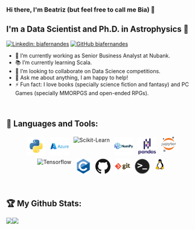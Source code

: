 ### Hi there, I'm Beatriz (but feel free to call me Bia) 👋

## I'm a Data Scientist and Ph.D. in Astrophysics :star2:

[![Linkedin: biafernandes](https://img.shields.io/badge/-biafernandes-blue?style=flat-square&logo=Linkedin&logoColor=white&link=https://www.linkedin.com/in/bia-fernandes/)](https://www.linkedin.com/in/bia-fernandes/)
[![GitHub biafernandes](https://img.shields.io/github/followers/biafernandes?label=follow&style=social)](https://github.com/bia-fernandes)


- 💼 I’m currently working as Senior Business Analyst at Nubank.
- :books: I’m currently learning Scala.
- :raising_hand: I’m looking to collaborate on Data Science competitions.
- 💬 Ask me about anything, I am happy to help!
- ⚡ Fun fact: I love books (specially science fiction and fantasy) and PC Games (specially MMORPGS and open-ended RPGs).

<br />


## 🧰 Languages and Tools:

<p align="center">
<img src="https://raw.githubusercontent.com/github/explore/80688e429a7d4ef2fca1e82350fe8e3517d3494d/topics/python/python.png" alt="Python" height="50" style="vertical-align:top; margin:4px">
<img src="https://github.com/devicons/devicon/blob/master/icons/azure/azure-original-wordmark.svg" alt="Azure" height="50" style="vertical-align:top; margin:4px">  
<img src="https://github.com/rahuldkjain/github-profile-readme-generator/blob/master/src/images/icons/AIML/scikit.svg" alt="Scikit-Learn" height="40" style="vertical-align:top; margin:4px">
<img src="https://github.com/devicons/devicon/blob/master/icons/numpy/numpy-original-wordmark.svg" alt="Numpy" height="50" style="vertical-align:top; margin:4px">
<img src="https://github.com/devicons/devicon/blob/master/icons/pandas/pandas-original-wordmark.svg" alt=Pandas" height="50" style="vertical-align:top; margin:4px">
<img src="https://raw.githubusercontent.com/devicons/devicon/2ae2a900d2f041da66e950e4d48052658d850630/icons/jupyter/jupyter-original-wordmark.svg" alt="Jupyter" height="40" style="vertical-align:top; margin:4px">
<img src="https://github.com/rahuldkjain/github-profile-readme-generator/blob/master/src/images/icons/AIML/tensorflow.svg" alt="Tensorflow" height="30" style="vertical-align:top; margin:4px">  
<img src="https://raw.githubusercontent.com/devicons/devicon/2ae2a900d2f041da66e950e4d48052658d850630/icons/c/c-original.svg" alt="C" height="40" style="vertical-align:top; margin:4px">  
<img src="https://raw.githubusercontent.com/github/explore/78df643247d429f6cc873026c0622819ad797942/topics/github/github.png" alt="Github" height="40" style="vertical-align:top; margin:4px">
<img src="https://raw.githubusercontent.com/github/explore/80688e429a7d4ef2fca1e82350fe8e3517d3494d/topics/git/git.png" alt="Git" height="40" style="vertical-align:top; margin:4px">
<img src="https://raw.githubusercontent.com/github/explore/80688e429a7d4ef2fca1e82350fe8e3517d3494d/topics/terminal/terminal.png" alt="Terminal" height="40" style="vertical-align:top; margin:4px">
<img src="https://raw.githubusercontent.com/github/explore/80688e429a7d4ef2fca1e82350fe8e3517d3494d/topics/linux/linux.png" alt="Linux" height="30" style="vertical-align:top; margin:4px" alt="Windows" height="40" style="vertical-align:top; margin:4px">

</p>

<br />

## :trophy: My Github Stats:

<!--
![GitHub stats](https://readme-stats-cfgj2cxdy.vercel.app/api?username=bia-fernandes&count_private=true&show_icons=true&theme=tokyonight)
![Top Langs](https://readme-stats-cfgj2cxdy.vercel.app/api/top-langs/?username=bia-fernandes&hide=php&theme=tokyonight)
-->
<div>
<a href="https://github-readme-stats.vercel.app/api?username=bia-fernandes&theme=tokyonight">
  <img  align="left" src="https://github-readme-stats.vercel.app/api?username=bia-fernandes&count_private=true&show_icons=true&theme=tokyonight" />
</a>
<a href="https://github-readme-stats.vercel.app/api/top-langs/?username=bia-fernandesu&hide=php&theme=tokyonight">
  <img align="left" src="https://github-readme-stats.vercel.app/api/top-langs/?username=bia-fernandes&hide=php&theme=tokyonight" />
</a>
</div>
